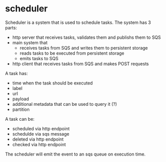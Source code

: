 # scheduler

Scheduler is a system that is used to schedule tasks. The system has 3 parts:

* http server that receives tasks, validates them and publishs them to SQS
* main system that
  * receives tasks from SQS and writes them to persistent storage
  * reads tasks to be executed from persistent storage
  * emits tasks to SQS
* http client that receives tasks from SQS and makes POST requests



A task has:

* time when the task should be executed
* label
* url
* payload
* additional metadata that can be used to query it (?)
* partition

A task can be:

* scheduled via http endpoint
* schedulde via sqs message
* deleted via http endpoint
* checked via http endpoint


The scheduler will emit the event to an sqs queue on execution time.


